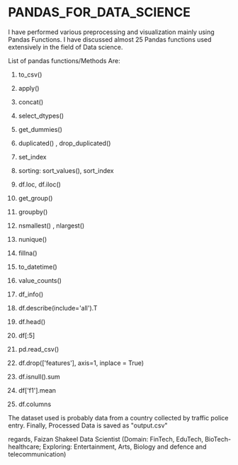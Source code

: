 # PANDAS_FOR_DATA_SCIENCE 

I have performed various preprocessing and visualization mainly using Pandas Functions. I have discussed almost 25 Pandas functions used extensively in the field of Data science.

List of pandas functions/Methods Are:

1. to_csv()
2. apply()
3. concat()
4. select_dtypes()
5. get_dummies()
6. duplicated()  , drop_duplicated()
7. set_index
8. sorting:  sort_values(), sort_index
9. df.loc, df.iloc()
10. get_group()
11. groupby()
12. nsmallest() , nlargest()
13. nunique()
15. fillna()
16. to_datetime()
17. value_counts()


18. df_info()
19. df.describe(include='all').T
20. df.head()
21. df[:5]
21. pd.read_csv()
22. df.drop(['features'], axis=1, inplace = True)
23. df.isnull().sum
24. df['f1'].mean
25. df.columns

The dataset used is probably data from a country collected by traffic police entry.
Finally, Processed Data is saved as "output.csv"













regards, 
Faizan Shakeel
Data Scientist 
(Domain: FinTech, EduTech, BioTech-healthcare; Exploring: Entertainment, Arts, Biology and defence and telecommunication)
